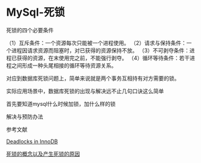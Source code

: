 



# MySql-死锁

死锁的四个必要条件

（1）互斥条件：一个资源每次只能被一个进程使用。
（2）请求与保持条件：一个进程因请求资源而阻塞时，对已获得的资源保持不放。
（3）不可剥夺条件：进程已获得的资源，在末使用完之前，不能强行剥夺。
（4）循环等待条件：若干进程之间形成一种头尾相接的循环等待资源关系。

对应到数据库死锁问题上，简单来说就是两个事务互相持有对方需要的锁。



实际应用场景中，数据库死锁的出现与解决远不止几句口诀这么简单

首先要知道mysql什么时候加锁，加什么样的锁





解决与预防办法







参考文献

[Deadlocks in InnoDB](https://dev.mysql.com/doc/refman/8.0/en/innodb-deadlocks.html)

[死锁的概念以及产生死锁的原因](https://www.kancloud.cn/hanghanghang/os/239542)